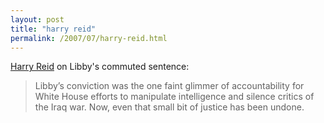 ```yaml
---
layout: post
title: "harry reid"
permalink: /2007/07/harry-reid.html
---
```


[Harry Reid](http://www.nytimes.com/2007/07/02/washington/02cnd-libby.html?hp) on Libby's commuted sentence:

> Libby’s conviction was the one faint glimmer of accountability for White House efforts to manipulate intelligence and silence critics of the Iraq war. Now, even that small bit of justice has been undone.